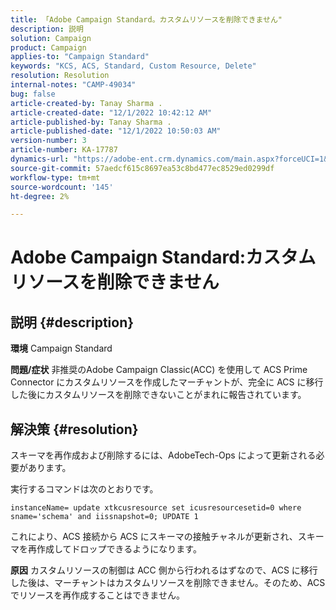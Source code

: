 ```yaml
---
title: 「Adobe Campaign Standard。カスタムリソースを削除できません"
description: 説明
solution: Campaign
product: Campaign
applies-to: "Campaign Standard"
keywords: "KCS, ACS, Standard, Custom Resource, Delete"
resolution: Resolution
internal-notes: "CAMP-49034"
bug: false
article-created-by: Tanay Sharma .
article-created-date: "12/1/2022 10:42:12 AM"
article-published-by: Tanay Sharma .
article-published-date: "12/1/2022 10:50:03 AM"
version-number: 3
article-number: KA-17787
dynamics-url: "https://adobe-ent.crm.dynamics.com/main.aspx?forceUCI=1&pagetype=entityrecord&etn=knowledgearticle&id=45b12fca-6471-ed11-9562-6045bd006239"
source-git-commit: 57aedcf615c8697ea53c8bd477ec8529ed0299df
workflow-type: tm+mt
source-wordcount: '145'
ht-degree: 2%

---
```


# Adobe Campaign Standard:カスタムリソースを削除できません

## 説明 {#description}

<b>環境</b>
Campaign Standard


<b>問題/症状</b>
非推奨のAdobe Campaign Classic(ACC) を使用して ACS Prime Connector にカスタムリソースを作成したマーチャントが、完全に ACS に移行した後にカスタムリソースを削除できないことがまれに報告されています。


## 解決策 {#resolution}


スキーマを再作成および削除するには、AdobeTech-Ops によって更新される必要があります。

実行するコマンドは次のとおりです。

`instanceName= update xtkcusresource set icusresourcesetid=0 where sname='schema' and iissnapshot=0; UPDATE 1`

これにより、ACS 接続から ACS にスキーマの接触チャネルが更新され、スキーマを再作成してドロップできるようになります。


<b>原因</b>
カスタムリソースの制御は ACC 側から行われるはずなので、ACS に移行した後は、マーチャントはカスタムリソースを削除できません。そのため、ACS でリソースを再作成することはできません。
